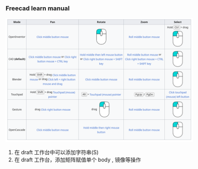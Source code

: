 ### Freecad learn manual

![鼠标导航操作示例](assets/freecad_mouse.png)

1. 在 draft 工作台中可以添加字符串(S)
2. 在 draft 工作台，添加矩阵赋值单个 body , 镜像等操作
